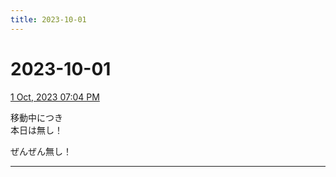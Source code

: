 ```yaml
---
title: 2023-10-01
---
```

# 2023-10-01

[1 Oct, 2023 07:04 PM](https://twitter.com/hirasawa/status/1708422730822131794#m)

移動中につき  
本日は無し！  
  
ぜんぜん無し！

---

